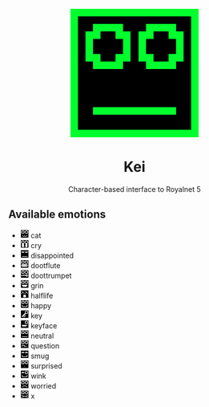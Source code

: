 <div align="center">

![](Assets/Icon.png)

# Kei

Character-based interface to Royalnet 5

</div>

## Available emotions

- ![](./Assets/Resources/cat.png) cat
- ![](./Assets/Resources/cry.png) cry
- ![](./Assets/Resources/disappointed.png) disappointed
- ![](./Assets/Resources/dootflute.png) dootflute
- ![](./Assets/Resources/doottrumpet.png) doottrumpet
- ![](./Assets/Resources/grin.png) grin
- ![](./Assets/Resources/halflife.png) halflife
- ![](./Assets/Resources/happy.png) happy
- ![](./Assets/Resources/key.png) key
- ![](./Assets/Resources/keyface.png) keyface
- ![](./Assets/Resources/neutral.png) neutral
- ![](./Assets/Resources/question.png) question
- ![](./Assets/Resources/smug.png) smug
- ![](./Assets/Resources/surprised.png) surprised
- ![](./Assets/Resources/wink.png) wink
- ![](./Assets/Resources/worried.png) worried
- ![](./Assets/Resources/x.png) x
